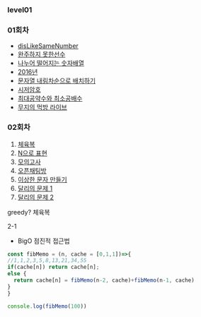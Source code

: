 ### level01

### 01회차

* [disLikeSameNumber](https://gist.github.com/amorfati0310/a05df31668bc3b26a284ffc8119f1be8)
* [완주하지 못한선수](https://gist.github.com/amorfati0310/0c2cc0e2131f683845fb56c1f4c12c62)
* [나누어 떨어지는 숫자배열](https://gist.github.com/amorfati0310/8e66e0e15316bbd2e1940474defc2b49)
* [2016년](https://gist.github.com/amorfati0310/4028a345889e1ec2668f783219f2b896)
* [문자열 내림차순으로 배치하기](https://gist.github.com/amorfati0310/829c68dc2b6b12685f35bc2058133f52)
* [시저암호](https://gist.github.com/amorfati0310/e27f175658cec604434d241bef2d4eb2)
* [최대공약수와 최소공배수](https://gist.github.com/amorfati0310/54391c3cffcad3fc1ce7066cb2858854)
* [무지의 먹방 라이브](https://gist.github.com/amorfati0310/badadc9aeabbcdcf4c4bb95b90cd15fd)

### 02회차

  1. [체육복](https://gist.github.com/amorfati0310/0bce89f8a71f0fe9699fe07c11bf8efd)
  1. [N으로 표현](https://programmers.co.kr/learn/courses/30/lessons/42895?language=javascript)
  1. [모의고사](https://programmers.co.kr/learn/courses/30/lessons/42840?language=javascript)
  1. [오픈채팅방](https://programmers.co.kr/learn/courses/30/lessons/42888?language=javascript)
  1. [이상한 문자 만들기](https://programmers.co.kr/learn/courses/30/lessons/12930?language=javascript)
  1. [달리의 문제 1](https://repl.it/@bgando/stack-prompt)
  1. [달리의 문제 2](https://repl.it/@bgando/queue-prompt)


  greedy? 
  체육복 

  2-1 
  * BigO 점진적 접근법
  ```js
const fibMemo = (n, cache = [0,1,1])=>{
  //1,1,2,3,5,8,13,21,34,55
  if(cache[n]) return cache[n];
  else {
    return cache[n] = fibMemo(n-2, cache)+fibMemo(n-1, cache)
  }
}

console.log(fibMemo(100))

  ```